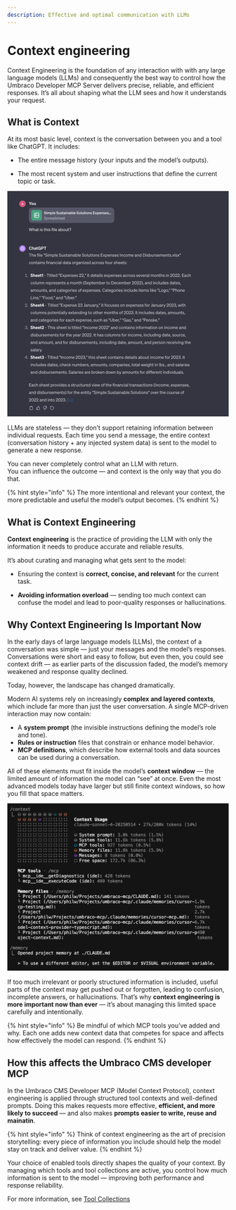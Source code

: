 ```yaml
---
description: Effective and optimal communication with LLMs
---
```


# Context engineering

Context Engineering is the foundation of any interaction with with any large language models (LLMs) and consequently the best way to control how the Umbraco Developer MCP Server delivers precise, reliable, and efficient responses. It’s all about shaping what the LLM sees and how it understands your request.

## What is Context

At its most basic level, context is the conversation between you and a tool like ChatGPT. It includes:

- The entire message history (your inputs and the model’s outputs).

- The most recent system and user instructions that define the current topic or task.

![Conversation window in ChatGPT](../images/chat-gpt-conversation.png)

LLMs are stateless — they don’t support retaining information between individual requests. Each time you send a message, the entire context (conversation history + any injected system data) is sent to the model to generate a new response.

You can never completely control what an LLM with return.   
You can influence the outcome — and context is the only way that you do that.

{% hint style="info" %}
The more intentional and relevant your context, the more predictable and useful the model’s output becomes.
{% endhint %}

## What is Context Engineering

**Context engineering** is the practice of providing the LLM with only the information it needs to produce accurate and reliable results.

It’s about curating and managing what gets sent to the model:

- Ensuring the context is **correct, concise, and relevant** for the current task.

- **Avoiding information overload** — sending too much context can confuse the model and lead to poor-quality responses or hallucinations.

## Why Context Engineering Is Important Now

In the early days of large language models (LLMs), the context of a conversation was simple — just your messages and the model’s responses.
Conversations were short and easy to follow, but even then, you could see context drift — as earlier parts of the discussion faded, the model’s memory weakened and response quality declined.

Today, however, the landscape has changed dramatically.

Modern AI systems rely on increasingly **complex and layered contexts**, which include far more than just the user conversation. A single MCP-driven interaction may now contain:

- A **system prompt** (the invisible instructions defining the model’s role and tone).
- **Rules or instruction** files that constrain or enhance model behavior.
- **MCP definitions**, which describe how external tools and data sources can be used during a conversation.

All of these elements must fit inside the model’s **context window** — the limited amount of information the model can “see” at once.
Even the most advanced models today have larger but still finite context windows, so how you fill that space matters.

![Claude Code Context Window](../images/claude-code-context-window.png)

If too much irrelevant or poorly structured information is included, useful parts of the context may get pushed out or forgotten, leading to confusion, incomplete answers, or hallucinations.
That’s why **context engineering is more important now than ever** — it’s about managing this limited space carefully and intentionally.

{% hint style="info" %}
Be mindful of which MCP tools you’ve added and why. Each one adds new context data that competes for space and affects how effectively the model can respond.
{% endhint %}

## How this affects the Umbraco CMS developer MCP

In the Umbraco CMS Developer MCP (Model Context Protocol), context engineering is applied through structured tool contexts and well-defined prompts.
Doing this makes requests more effective, **efficient, and more likely to succeed** — and also makes **prompts easier to write, reuse and mainatin**.

{% hint style="info" %}
Think of context engineering as the art of precision storytelling: every piece of information you include should help the model stay on track and deliver value.
{% endhint %}

Your choice of enabled tools directly shapes the quality of your context.
By managing which tools and tool collections are active, you control how much information is sent to the model — improving both performance and response reliability.

For more information, see [Tool Collections](../mcp-toolkit.md)